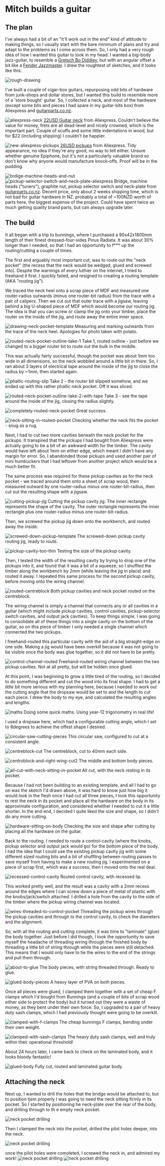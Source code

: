# Mitch builds a guitar

## The plan

I've always had a bit of an "it'll work out in the end" kind of attitude to making things, so I usually start with the bare minimum of plans and try and adapt to the problems as I come across them. So, I only had a very rough idea of how I wanted this guitar to look in my head. I wanted a big-body jazz-guitar, to resemble a [Gretsch Bo Diddley](http://www.gretschguitars.com/gear/build/solid-body/g6138-bo-diddley-filter-tron-pickups-firebird-red), but with an angular offset a bit like a [Fender Jazzmaster](https://shop.fender.com/en/intl/electric-guitars/jazzmaster/standard-jazzmaster-hh/0149500505.html#start=1). I drew the roughtest of sketches, and it looks like this:

![rough-drawing](rough-drawing.jpg)

I've built a couple of cigar-box guitars, repurposing odd bits of hardware from junk-shops and dollar stores, but I wanted this build to resemble more of a 'store bought' guitar. So, I collected a neck, and most of the hardware (except some bits and pieces I had spare in my guitar-bits box) from Aliexpress and [guitarparts.co.nz](https://www.guitarparts.co.nz/).

![aliexpress-neck](aliexpress-neck.jpg)
[22USD Guitar neck](https://www.aliexpress.com/item/Maple-rosewood-Guitar-Neck-22-Frets-on-Rosewood-Strat-Shred-Neck-Guitar/32826808102.html) from Aliexpress. Couldn't believe the value for money, frets are all dead-level and nicely crowned, which is the important part. Couple of scuffs and some little indentations in wood, but for $22 (including shipping) I couldn't be happier.

![new-aliexpress-pickups](new-aliexpress-pickups.jpg)
[26USD pickups](https://www.aliexpress.com/item/USA-Original-Epip-Pickups-Jazz-Guitar-Metal-pickups-Custom-P90-Pickups-Electric-Guitar-Pickups/32771330658.html?spm=a2g0s.9042311.0.0.Ebiz11) from Aliexpress. Tidy appearance, no idea if they're any good, no way to tell either. Unsure whether genuine Epiphone, but it's not a particularly valuable brand so don't know why anyone would manufacture knock-offs. Proof will be in the pudding.

![brdige-machine-heads-and-nut](brdige-machine-heads-and-nut.jpg)
![pickup-selector-switch-and-neck-plate-aliexpress](pickup-selector-switch-and-neck-plate-aliexpress.jpg)
Bridge, machine heads ("tuners"), graphite nut, pickup selector switch and neck-plate from [guitarparts.co.nz](https://www.guitarparts.co.nz/). Decent price, only about 2 weeks shipping time, which is not bad for guitar hardware in NZ. probably a total of ~100NZD worth of parts here, the biggest expense of the project. Could have spent twice as much getting quality brand parts, but can always upgrade later.

## The build

It all began with a trip to bunnings, where I purchased a 90x42x1800mm length of their finest dressed-four-sides Pinus Radiata. It was about 30% longer than I needed, so that I had an opportunity to f*** up the routing/cutting a couple of times.

The first and arguably most important cut, was to route out the "neck pocket" (the recess that the neck would be wedged, glued and screwed into). Despite the warnings of every luthier on the internet, I tried to freehand it first. I quickly failed, and resigned to creating a routing template (AKA "routing jig").

We traced the neck heel onto a scrap piece of MDF and measured one router-radius outwards (minus one router-bit radius) from the trace with a pair of calipers. Then we cut out that outer trace with a jigsaw, leaving behind a big U-shaped piece of MDF which would become our routing jig. The idea is that you can screw or clamp the jig onto your timber, place the router on the inside of the jig, and route away the entire inner space.

![drawing-neck-pocket-template](drawing-neck-pocket-template.jpg)
Measuring and marking outwards from the trace of the neck heel. Apologies for photo taken with potato.

![routed-neck-pocket-outline-take-1](routed-neck-pocket-outline-take-1.jpg)
Take 1, routed outline - just before we changed to a bigger router bit to route out the bulk in the middle.

This was actually fairly successful, though the pocket was about 1mm too wide in all dimensions, so the neck wobbled around a little bit in there. So, I ran about 3 layers of electrical tape around the inside of the jig to close the radius by ~1mm, then started again.

![phallic-routing-slip](phallic-routing-slip.jpg)
Take 2 - the router bit slipped somehow, and we ended up with this rather phallic neck pocket. Off it was sliced.

![routed-neck-pocket-outline-take-2-with-tape](routed-neck-pocket-outline-take-2-with-tape.jpg)
Take 3 - see the tape around the inside of the jig, closing the radius slightly.

![completely-routed-neck-pocket](completely-routed-neck-pocket.jpg)
Great success.

![neck-sitting-in-routed-pocket](neck-sitting-in-routed-pocket.jpg)
Checking whether the neck fits the pocket - snug as a rug.

Next, I had to cut two more cavities beneath the neck pocket for the pickups. It transpired that the pickups I had bought from Aliexpress were actually going to be a bit of an awkward width for the timber. The cavity would have left about 1mm on either edge, which meant I didn't have any margin for error. So, I abandonded those pickups and used another pair of mini humbuckers that I had leftover from another project which would be a much better fit.

The same process was required for these pickup cavities as for the neck pocket - we traced around them onto a sheet of scrap wood, then measured outward by one router-radius minus one router-bit-radius, then cut out the resulting shape with a jigsaw.

![cutting-pickup-jig](cutting-pickup-jig.jpg)
Cutting the pickup cavity jig. The inner rectangle represents the shape of the cavity. The outer rectangle represents the inner rectangle plus one router-radius minus one router-bit-radius.

Then, we screwed the pickup jig down onto the workbench, and routed away the inside.

![screwed-down-pickup-template](screwed-down-pickup-template.jpg)
The screwed-down pickup cavity routing jig, ready to route.

![pickup-cavity-too-thin](pickup-cavity-too-thin.jpg)
Testing the size of the pickup cavity.

Then, I tested the width of the resulting cavity by trying to drop one of the pickups into it, and found that it was a bit of a squeeze, so I shuffled the timber along the workbench by 2mm (while leaving the jig in place) and routed it away. I repeated this same process for the second pickup cavity, before moving onto the wiring channel.

![routed-centreblock](routed-centreblock.jpg)
Both pickup cavities and neck pocket routed on the centreblock.

The wiring channel is simply a channel that connects any or all cavities in a guitar (which might include pickup cavities, control cavities, pickup-selector switch cavities, and output jack cavities). To keep things simple, I was going to consolidate all of these things into a single cavity on the bottom of the guitar, so on this piece of timber I only needed a single channel which connected the two pickups.

I freehand-routed this particular cavity with the aid of a big straight-edge on one side. Making a jig would have been overkill because it was not going to be visible once the body was glue together, so it did not have to be pretty.

![control-channel-routed](control-channel-routed.jpg)
Freehand-routed wiring channel between the two pickup cavities. Not at all pretty, but will be hidden once glued.

At this point, I was beginning to grow a little tired of the routing, so I decided to do something different and cut the wood into its final shape. I had to get a *little* bit more serious with my planning here, because I needed to work out the cutting angle that the dropsaw would be set to and the length to cut each piece. I drew the body to my eye, and calculated the resulting angles and lengths.

![maths](maths.jpg)
Doing some quick maths. Using year-12 trigonometry in real life!

I used a dropsaw here, which had a configurable cutting angle, which I set to 8degrees to achieve the offest shape I desired.

![circular-saw-cutting-pieces](circular-saw-cutting-pieces.jpg)
This circular saw, configured to cut at a consistent angle.

![centreblock-cut](centreblock-cut.jpg)
The centreblock, cut to 40mm each side.

![centroblock-and-right-wing-cut2](centroblock-and-right-wing-cut2.jpg)
The middle and bottom body pieces.

![all-cut-with-neck-sitting-in-pocket](all-cut-with-neck-sitting-in-pocket.jpg)
All cut, with the neck resting in its pocket.

Because I had not been building to an existing template, and all I had to go on was the sketch I'd drawn above, it was hard to know just how big it would *look* in the flesh once I had cut all three pieces, I took this opportunity to rest the neck in its pocket and place all the hardware on the body in its approximate configuration, and considered whether I needed to cut it a little shorter. In the end end, I decided I quite liked the size and shape, so I didn't do any more cutting.

![hardware-sitting-on-body](hardware-sitting-on-body.jpg)
Checking the size and shape after cutting by placing all the hardware on the guitar.

Back to the routing. I needed to route a control-cavity (where the knobs, pickup selector and output jack would go) for the bottom piece of the body. I had the idea that I could use the existing pickup cavity jig with some different sized routing bits and a bit of shuffling between routing passes to save myself from having to make a new routing jig. I experimented on a piece of scrap first, which was a success, then I moved onto the real deal.

![recessed-control-cavity](recessed-control-cavity.jpg)
Routed control cavity, with recessed lip.

This worked pretty well, and the result was a cavity with a 2mm recess around the edges where I can screw down a piece of metal of plastic with the knobs/jack/switch attached. I drilled a hole from the cavity to the side of the timber where the pickup wiring channel was located.

![wires-threaded-to-control-pocket](wires-threaded-to-control-pocket.jpg)
Threading the pickup wires through the pickup cavities and through to the control cavity, to check the diameters and the alignment.

So, with all the routing and cutting complete, it was time to "laminate" (glue) the body together. Just before I did though, I took the opportunity to save myself the headache of threading wiring through the finished body by threading a little bit of string through while the pieces were still detached. This means that I would only have to tie the wires to the end of the strings and pull them through.

![about-to-glue](about-to-glue.jpg)
The body pieces, with string threaded through. Ready to glue.

![glued-body-pieces](glued-body-pieces.jpg)
A heavy layer of PVA on both pieces.

Once all pieces were glued, I clamped them together with a set of cheap F clamps which I'd bought from Bunnings (and a couple of bits of scrap wood either side to protect the body) but it turned out they were a waste of money, as they bent under their own force. So, I upgraded to a pair of heavy duty sash clamps, which I had previously thought were going to be overkill.

![clamped-with-f-clamps](clamped-with-f-clamps.jpg)
The cheap bunnings F clamps, bending under their own weight.

![clamped-with-sash-clamps](clamped-with-sash-clamps.jpg)
The heavy duty sash clamps, well and truly within their operational threshold!

About 24 hours later, I came back to check on the laminated body, and it looks bloody fantastic!

![glued-body](glued-body.jpg)
Fully cut, routed and laminated guitar body.

## Attaching the neck

Next up, I wanted to drill the holes that the bridge would be attached to, but to position tjem properly I was going to need the neck sitting firmly in its pocket. So I started by positioning he neck-plate over the rear of the body, and drilling through to th e empty neck pocket.

![neck pocket drilling](neck-drill-1.jpg)

Then I clamped the neck into the pocket, drilled the pilot holes deeper, into the neck.

![neck pocket drilling](neck-drill-2.jpg)

once the pilot holes were comoleted, I screwed the neck in, and admired my work!
![neck pocket drilling](neck-drill-3.jpg)
![neck pocket drilling](neck-drill-4.jpg)

